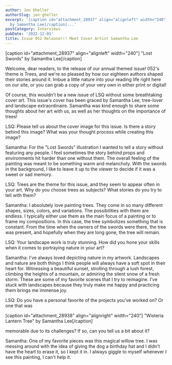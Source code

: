 ```yaml
---
author: Jen Gheller
authorSlug: jen-gheller
excerpt: '[caption id="attachment_28937" align="alignleft" width="240"] "Lost Swords"
  by Samantha Lee[/caption]...'
postCategory: Interviews
pubDate: '2022-12-01'
title: Issue 052 Release!!! Meet Cover Artist Samantha Lee
---
```

[caption id="attachment_28937" align="alignleft" width="240"] "Lost Swords" by Samantha Lee[/caption]

Welcome, dear readers, to the release of our annual themed issue! 052's theme is Trees, and we're so pleased by how our eighteen authors shaped their stories around it. Imbue a little nature into your reading life right here on our site, or you can grab a copy of your very own in either print or digital!

Of course, this wouldn't be a new issue of LSQ without some breathtaking cover art. This issue's cover has been graced by Samantha Lee, tree-lover and landscape extraordinaire. Samantha was kind enough to share some thoughts about her art with us, as well as her thoughts on the importance of trees!

LSQ: Please tell us about the cover image for this issue. Is there a story behind this image? What was your thought process while creating this image?

Samantha: For the "Lost Swords" illustration I wanted to tell a story without featuring any people. I feel sometimes the story behind props and environments hit harder than one without them. The overall feeling of the painting was meant to be something warm and melancholy. With the swords in the background, I like to leave it up to the viewer to decide if it was a sweet or sad memory.

LSQ: Trees are the theme for this issue, and they seem to appear often in your art. Why do you choose trees as subjects? What stories do you try to tell with them?

Samantha: I absolutely love painting trees. They come in so many different shapes, sizes, colors, and variations. The possibilities with them are endless. I typically either use them as the main focus of a painting or to frame my compositions. In this case, the tree symbolizes something that is constant. From the time when the owners of the swords were there, the tree was present, and hopefully when they are long gone, the tree will remain.

LSQ: Your landscape work is truly stunning. How did you hone your skills when it comes to portraying nature in your art?

Samantha: I've always loved depicting nature in my artwork. Landscapes and nature are both things I think people will always have a soft spot in their heart for. Witnessing a beautiful sunset, strolling through a lush forest, climbing the heights of a mountain, or admiring the silent snow of a fresh storm. These are some of my favorite scenes that I try to reimagine. I've stuck with landscapes because they truly make me happy and practicing them brings me immense joy.

LSQ: Do you have a personal favorite of the projects you’ve worked on? Or one that was

[caption id="attachment_28938" align="alignright" width="240"] "Wisteria Lantern Tree" by Samantha Lee[/caption]

memorable due to its challenges? If so, can you tell us a bit about it?

Samantha: One of my favorite pieces was this magical willow tree. I was messing around with the idea of giving the dog a birthday hat and I didn't have the heart to erase it, so I kept it in. I always giggle to myself whenever I see this painting, I can't help it.